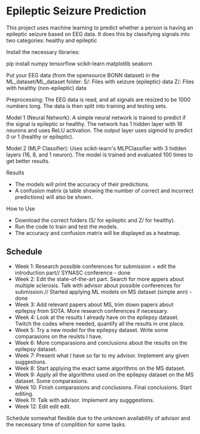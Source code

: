 # Epileptic Seizure Prediction

This project uses machine learning to predict whether a person is having an epileptic seizure based on EEG data. It does this by classifying signals into two categories: healthy and epileptic

Install the necessary libraries:

pip install numpy tensorflow scikit-learn matplotlib seaborn

Put your EEG data (from the opensource BONN dataset) in the ML_dataset/ML_dataset folder:
        S/: Files with seizure (epileptic) data
        Z/: Files with healthy (non-epileptic) data

        
Preprocessing: The EEG data is read, and all signals are resized to be 1000 numbers long. The data is then split into training and testing sets.

Model 1 (Neural Network):
        A simple neural network is trained to predict if the signal is epileptic or healthy.
        The network has 1 hidden layer with 16 neurons and uses ReLU activation.
        The output layer uses sigmoid to predict 0 or 1 (healthy or epileptic).
        
Model 2 (MLP Classifier):
        Uses scikit-learn's MLPClassifier with 3 hidden layers (16, 8, and 1 neuron).
        The model is trained and evaluated 100 times to get better results.

        
Results
- The models will print the accuracy of their predictions.
- A confusion matrix (a table showing the number of correct and incorrect predictions) will also be shown.
  
How to Use

- Download the correct folders (S/ for epileptic and Z/ for healthy).
- Run the code to train and test the models.
- The accuracy and confusion matrix will be displayed as a heatmap.

## Schedule

- Week 1: Research possible conferences for submission + edit the introduction part// SYNASC conference - done
- Week 2: Edit the state-of-the-art part. Search for more appers about multiple sclerosis. Talk with advisor about possible conferences for submission.// Started applying ML models on MS dataset (simple ann) - done
- Week 3: Add relevant papers about MS, trim down papers about epilepsy from SOTA. More research conferences if necessary.
- Week 4: Look at the results I already have on the epilepsy dataset. Twitch the codes where needed, quantify all the results in one place.
- Week 5: Try a new model for the epilepsy dataset. Write some comparasions on the reulsts I have.
- Week 6: More comparasions and conclusions about the results on the epilepsy dataset.
- Week 7: Present what I have so far to my advisor. Implement any given suggestions.
- Week 8: Start applying the exact same algorithms on the MS dataset.
- Week 9: Apply all the algorithms used on the epilepsy dataset on the MS dataset. Some comparasions.
- Week 10: Finish comparasions and conclusions. Final conclusions. Start editing.
- Week 11: Talk with advisor. Implement any sugggestions.
- Week 12: Edit edit edit.

Schedule somewhat flexible due to the unknown availability of advisor and the necessary time of complition for some tasks.

